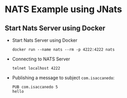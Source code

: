 # NATS Example using JNats

## Start Nats Server using Docker
- Start Nats Server using Docker
  ```
  docker run --name nats --rm -p 4222:4222 nats
  ```
- Connecting to NATS Server
  ```
  telnet localhost 4222
  ```
- Publishing a message to subject `com.isaccanedo`:
  ```
  PUB com.isaccanedo 5
  hello
  ```
